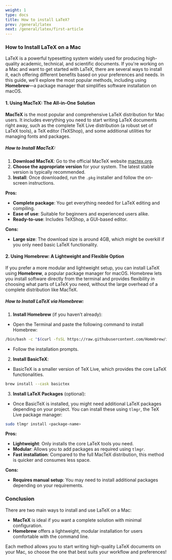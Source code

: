 ```yaml
---
weight: 1
type: docs
title: How to install LaTeX?
prev: /general/latex
next: /general/latex/first-article
---
```


### How to Install LaTeX on a Mac

LaTeX is a powerful typesetting system widely used for producing high-quality academic, technical, and scientific documents. If you're working on a Mac and want to get started with LaTeX, there are several ways to install it, each offering different benefits based on your preferences and needs. In this guide, we’ll explore the most popular methods, including using **Homebrew**—a package manager that simplifies software installation on macOS.

#### 1. **Using MacTeX: The All-in-One Solution**

**MacTeX** is the most popular and comprehensive LaTeX distribution for Mac users. It includes everything you need to start writing LaTeX documents right away, such as the complete TeX Live distribution (a robust set of LaTeX tools), a TeX editor (TeXShop), and some additional utilities for managing fonts and packages.

##### How to Install MacTeX:

1. **Download MacTeX**: Go to the official MacTeX website [mactex.org](https://www.tug.org/mactex/).
2. **Choose the appropriate version** for your system. The latest stable version is typically recommended.
3. **Install**: Once downloaded, run the `.pkg` installer and follow the on-screen instructions.

**Pros:**
- **Complete package**: You get everything needed for LaTeX editing and compiling.
- **Ease of use**: Suitable for beginners and experienced users alike.
- **Ready-to-use**: Includes TeXShop, a GUI-based editor.

**Cons:**
- **Large size**: The download size is around 4GB, which might be overkill if you only need basic LaTeX functionality.

#### 2. **Using Homebrew: A Lightweight and Flexible Option**

If you prefer a more modular and lightweight setup, you can install LaTeX using **Homebrew**, a popular package manager for macOS. Homebrew lets you install software directly from the terminal and provides flexibility in choosing what parts of LaTeX you need, without the large overhead of a complete distribution like MacTeX.

##### How to Install LaTeX via Homebrew:

1. **Install Homebrew** (if you haven’t already):
- Open the Terminal and paste the following command to install Homebrew:

```bash
/bin/bash -c "$(curl -fsSL https://raw.githubusercontent.com/Homebrew/install/HEAD/install.sh)"
```

- Follow the installation prompts.

2. **Install BasicTeX**:

- BasicTeX is a smaller version of TeX Live, which provides the core LaTeX functionalities.

```bash
brew install --cask basictex
```

3. **Install LaTeX Packages** (optional):

- Once BasicTeX is installed, you might need additional LaTeX packages depending on your project. You can install these using `tlmgr`, the TeX Live package manager:

```bash
sudo tlmgr install <package-name>
```

**Pros:**
- **Lightweight**: Only installs the core LaTeX tools you need.
- **Modular**: Allows you to add packages as required using `tlmgr`.
- **Fast installation**: Compared to the full MacTeX distribution, this method is quicker and consumes less space.
	
**Cons:**
- **Requires manual setup**: You may need to install additional packages depending on your requirements.
	
### Conclusion
	
There are two main ways to install and use LaTeX on a Mac:
	
- **MacTeX** is ideal if you want a complete solution with minimal configuration.
- **Homebrew** offers a lightweight, modular installation for users comfortable with the command line.
	
Each method allows you to start writing high-quality LaTeX documents on your Mac, so choose the one that best suits your workflow and preferences!